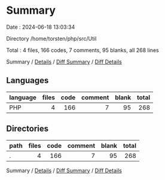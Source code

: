 # Summary

Date : 2024-06-18 13:03:34

Directory /home/torsten/php/src/Util

Total : 4 files,  166 codes, 7 comments, 95 blanks, all 268 lines

Summary / [Details](details.md) / [Diff Summary](diff.md) / [Diff Details](diff-details.md)

## Languages
| language | files | code | comment | blank | total |
| :--- | ---: | ---: | ---: | ---: | ---: |
| PHP | 4 | 166 | 7 | 95 | 268 |

## Directories
| path | files | code | comment | blank | total |
| :--- | ---: | ---: | ---: | ---: | ---: |
| . | 4 | 166 | 7 | 95 | 268 |

Summary / [Details](details.md) / [Diff Summary](diff.md) / [Diff Details](diff-details.md)